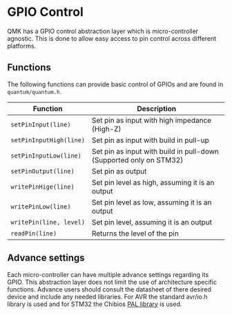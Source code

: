 # GPIO Control

QMK has a GPIO control abstraction layer which is micro-controller agnostic. This is done to allow easy access to pin control across different platforms.

## Functions

The following functions can provide basic control of GPIOs and are found in `quantum/quantum.h`.

|Function               |Description                                                       |
|-----------------------|------------------------------------------------------------------|
|`setPinInput(line)`    |Set pin as input with high impedance (High-Z)                     |
|`setPinInputHigh(line)`|Set pin as input with build in pull-up                            |
|`setPinInputLow(line)` |Set pin as input with build in pull-down (Supported only on STM32)|
|`setPinOutput(line)`   |Set pin as output                                                 |
|`writePinHige(line)`   |Set pin level as high, assuming it is an output                   |
|`writePinLow(line)`    |Set pin level as low, assuming it is an output                    |
|`writePin(line, level)`|Set pin level, assuming it is an output                           |
|`readPin(line)`        |Returns the level of the pin                                      |

## Advance settings

Each micro-controller can have multiple advance settings regarding its GPIO. This abstraction layer does not limit the use of architecture specific functions. Advance users should consult the datasheet of there desired device and include any needed libraries. For AVR the standard avr/io.h library is used and for STM32 the Chibios [PAL library](http://chibios.sourceforge.net/docs3/hal/group___p_a_l.html) is used.

